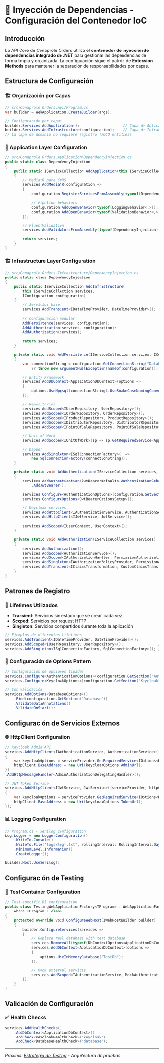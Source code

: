 # 🔌 Inyección de Dependencias - Configuración del Contenedor IoC

## Introducción

La API Core de Conaprole Orders utiliza el **contenedor de inyección de dependencias integrado de .NET** para gestionar las dependencias de forma limpia y organizada. La configuración sigue el patrón de **Extension Methods** para mantener la separación de responsabilidades por capas.

## Estructura de Configuración

### 🏗️ Organización por Capas

```csharp
// src/Conaprole.Orders.Api/Program.cs
var builder = WebApplication.CreateBuilder(args);

// Configuración por capas
builder.Services.AddApplication();                    // Capa de Aplicación
builder.Services.AddInfrastructure(configuration);    // Capa de Infraestructura
// La capa de dominio no requiere registro (POCO entities)
```

### 📱 Application Layer Configuration

```csharp
// src/Conaprole.Orders.Application/DependencyInjection.cs
public static class DependencyInjection
{
    public static IServiceCollection AddApplication(this IServiceCollection services)
    {
        // MediatR para CQRS
        services.AddMediatR(configuration =>
        {
            configuration.RegisterServicesFromAssembly(typeof(DependencyInjection).Assembly);
            
            // Pipeline behaviors
            configuration.AddOpenBehavior(typeof(LoggingBehavior<,>));
            configuration.AddOpenBehavior(typeof(ValidationBehavior<,>));
        });

        // FluentValidation
        services.AddValidatorsFromAssembly(typeof(DependencyInjection).Assembly);

        return services;
    }
}
```

### 🏗️ Infrastructure Layer Configuration

```csharp
// src/Conaprole.Orders.Infrastructure/DependencyInjection.cs
public static class DependencyInjection
{
    public static IServiceCollection AddInfrastructure(
        this IServiceCollection services,
        IConfiguration configuration)
    {
        // Servicios base
        services.AddTransient<IDateTimeProvider, DateTimeProvider>();
        
        // Configuración modular
        AddPersistence(services, configuration);
        AddAuthentication(services, configuration);
        AddAuthorization(services);
        
        return services;
    }

    private static void AddPersistence(IServiceCollection services, IConfiguration configuration)
    {
        var connectionString = configuration.GetConnectionString("Database") 
            ?? throw new ArgumentNullException(nameof(configuration));

        // Entity Framework
        services.AddDbContext<ApplicationDbContext>(options =>
        {
            options.UseNpgsql(connectionString).UseSnakeCaseNamingConvention();
        });

        // Repositorios
        services.AddScoped<IUserRepository, UserRepository>();
        services.AddScoped<IOrderRepository, OrderRepository>();
        services.AddScoped<IProductRepository, ProductRepository>();
        services.AddScoped<IDistributorRepository, DistributorRepository>();
        services.AddScoped<IPointOfSaleRepository, PointOfSaleRepository>();

        // Unit of Work
        services.AddScoped<IUnitOfWork>(sp => sp.GetRequiredService<ApplicationDbContext>());

        // Dapper
        services.AddSingleton<ISqlConnectionFactory>(_ => 
            new SqlConnectionFactory(connectionString));
    }

    private static void AddAuthentication(IServiceCollection services, IConfiguration configuration)
    {
        services.AddAuthentication(JwtBearerDefaults.AuthenticationScheme)
            .AddJwtBearer();

        services.Configure<AuthenticationOptions>(configuration.GetSection("Authentication"));
        services.ConfigureOptions<JwtBearerOptionsSetup>();

        // Keycloak services
        services.AddHttpClient<IAuthenticationService, AuthenticationService>();
        services.AddHttpClient<IJwtService, JwtService>();
        
        services.AddScoped<IUserContext, UserContext>();
    }

    private static void AddAuthorization(IServiceCollection services)
    {
        services.AddAuthorization();
        services.AddScoped<AuthorizationService>();
        services.AddScoped<IAuthorizationHandler, PermissionAuthorizationHandler>();
        services.AddSingleton<IAuthorizationPolicyProvider, PermissionAuthorizationPolicyProvider>();
        services.AddTransient<IClaimsTransformation, CustomClaimsTransformation>();
    }
}
```

## Patrones de Registro

### 🔄 Lifetimes Utilizados

- **Transient**: Servicios sin estado que se crean cada vez
- **Scoped**: Servicios por request HTTP
- **Singleton**: Servicios compartidos durante toda la aplicación

```csharp
// Ejemplos de diferentes lifetimes
services.AddTransient<IDateTimeProvider, DateTimeProvider>();          // Stateless utility
services.AddScoped<IUserRepository, UserRepository>();                // Por request
services.AddSingleton<ISqlConnectionFactory, SqlConnectionFactory>(); // Shared resource
```

### 🎯 Configuración de Options Pattern

```csharp
// Configuración de opciones tipadas
services.Configure<AuthenticationOptions>(configuration.GetSection("Authentication"));
services.Configure<KeycloakOptions>(configuration.GetSection("Keycloak"));

// Con validación
services.AddOptions<DatabaseOptions>()
    .Bind(configuration.GetSection("Database"))
    .ValidateDataAnnotations()
    .ValidateOnStart();
```

## Configuración de Servicios Externos

### 🌐 HttpClient Configuration

```csharp
// Keycloak Admin API
services.AddHttpClient<IAuthenticationService, AuthenticationService>((serviceProvider, httpClient) =>
{
    var keycloakOptions = serviceProvider.GetRequiredService<IOptions<KeycloakOptions>>().Value;
    httpClient.BaseAddress = new Uri(keycloakOptions.AdminUrl);
})
.AddHttpMessageHandler<AdminAuthorizationDelegatingHandler>();

// JWT Token Service
services.AddHttpClient<IJwtService, JwtService>((serviceProvider, httpClient) =>
{
    var keycloakOptions = serviceProvider.GetRequiredService<IOptions<KeycloakOptions>>().Value;
    httpClient.BaseAddress = new Uri(keycloakOptions.TokenUrl);
});
```

### 📊 Logging Configuration

```csharp
// Program.cs - Serilog configuration
Log.Logger = new LoggerConfiguration()
    .WriteTo.Console()
    .WriteTo.File("logs/log-.txt", rollingInterval: RollingInterval.Day)
    .MinimumLevel.Information()
    .CreateLogger();

builder.Host.UseSerilog();
```

## Configuración de Testing

### 🧪 Test Container Configuration

```csharp
// Test-specific DI configuration
public class TestingWebApplicationFactory<TProgram> : WebApplicationFactory<TProgram>
    where TProgram : class
{
    protected override void ConfigureWebHost(IWebHostBuilder builder)
    {
        builder.ConfigureServices(services =>
        {
            // Replace real database with test database
            services.RemoveAll(typeof(DbContextOptions<ApplicationDbContext>));
            services.AddDbContext<ApplicationDbContext>(options =>
            {
                options.UseInMemoryDatabase("TestDb");
            });

            // Mock external services
            services.AddScoped<IAuthenticationService, MockAuthenticationService>();
        });
    }
}
```

## Validación de Configuración

### ✅ Health Checks

```csharp
services.AddHealthChecks()
    .AddDbContext<ApplicationDbContext>()
    .AddCheck<KeycloakHealthCheck>("keycloak")
    .AddCheck<DatabaseHealthCheck>("database");
```

---

*Próximo: [Estrategia de Testing](./testing-strategy.md) - Arquitectura de pruebas*
